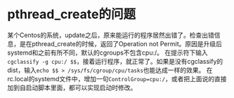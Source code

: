 # pthread_create的问题
某个Centos的系统，update之后，原来能运行的程序居然出错了。检查出错信息，是在pthread_create的时候，返回了Operation not Permit。原因是升级后systemd和之前有所不同，默认的cgroups不包含cpu:/。
在提示符下输入`cgclassify -g cpu:/ $$`，接着运行程序，就正常了。如果是没有cgclassify的dist，输入`echo $$ > /sys/fs/cgroup/cpu/tasks`也能达成一样的效果。
在rc.local的systemd文件中，增加一句`ControlGroup=cpu:/`，或者把上面说的直接加到自启动脚本里面，都可以实现启动时修改。